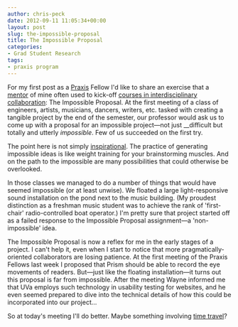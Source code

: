 ```yaml
---
author: chris-peck
date: 2012-09-11 11:05:34+00:00
layout: post
slug: the-impossible-proposal
title: The Impossible Proposal
categories:
- Grad Student Research
tags:
- praxis program
---
```


For my first post as a [Praxis](http://praxis.scholarslab.org/) Fellow I'd like to share an exercise that a [mentor](http://stephenjrushmusic.com/) of mine often used to kick-off [courses in interdisciplinary collaboration](http://www.music.umich.edu/current_students/perf_opps/dme/index.html): The Impossible Proposal. At the first meeting of a class of engineers, artists, musicians, dancers, writers, etc. tasked with creating a tangible project by the end of the semester, our professor would ask us to come up with a proposal for an impossible project&mdash;not just __difficult but totally and utterly _impossible_. Few of us succeeded on the first try.

The point here is not simply [inspirational](http://www.youtube.com/watch?v=RfHnzYEHAow). The practice of generating impossible ideas is like weight training for your brainstorming muscles. And on the path to the impossible are many possibilities that could otherwise be overlooked.

In those classes we managed to do a number of things that would have seemed impossible (or at least unwise). We floated a large light-responsive sound installation on the pond next to the music building. (My proudest distinction as a freshman music student was to achieve the rank of 'first-chair' radio-controlled boat operator.) I'm pretty sure that project started off as a failed response to the Impossible Proposal assignment&mdash;a 'non-impossible' idea.

The Impossible Proposal is now a reflex for me in the early stages of a project. I can't help it, even when I start to notice that more pragmatically-oriented collaborators are losing patience. At the first meeting of the Praxis Fellows last week I proposed that Prism should be able to record the eye movements of readers. But&mdash;just like the floating installation&mdash;it turns out this proposal is far from impossible. After the meeting Wayne informed me that UVa employs such technology in usability testing for websites, and he even seemed prepared to dive into the technical details of how this could be incorporated into our project...

So at today's meeting I'll do better. Maybe something involving [time travel](http://www.youtube.com/watch?v=G7kmHa9kYtg)?
